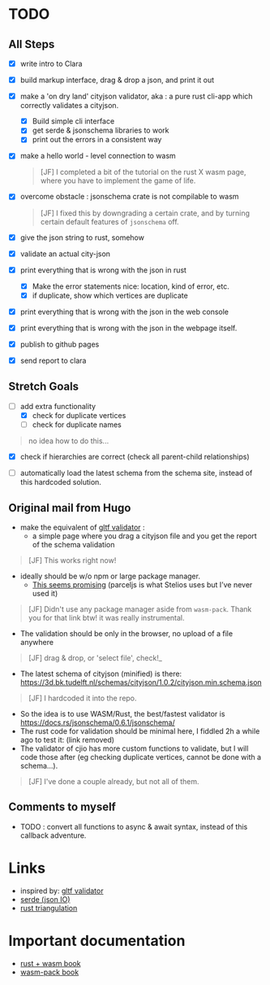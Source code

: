 TODO
====

All Steps
--------------

  - [X] write intro to Clara 
  - [X] build markup interface, drag & drop a json, and print it out
  - [X] make a 'on dry land' cityjson validator, aka : a pure rust cli-app which correctly validates a cityjson. 
    - [X] Build simple cli interface
    - [X] get serde & jsonschema libraries to work
    - [X] print out the errors in a consistent way
  - [X] make a hello world - level connection to wasm 
    > [JF] I completed a bit of the tutorial on the rust X wasm page, where you have to implement the game of life. 

  - [X] overcome obstacle : jsonschema crate is not compilable to wasm
    > [JF] I fixed this by downgrading a certain crate, and by turning certain default features of `jsonschema` off.
  - [X] give the json string to rust, somehow
  - [X] validate an actual city-json 
  - [X] print everything that is wrong with the json in rust 
    - [X] Make the error statements nice: location, kind of error, etc.
    - [X] if duplicate, show which vertices are duplicate
  - [X] print everything that is wrong with the json in the web console
  - [X] print everything that is wrong with the json in the webpage itself.
  - [X] publish to github pages
  - [X] send report to clara

Stretch Goals 
-------------
  
- [ ] add extra functionality 
  - [X] check for duplicate vertices
  - [ ] check for duplicate names 
> no idea how to do this...

  - [X] check if hierarchies are correct (check all parent-child relationships)
  - [ ] automatically load the latest schema from the schema site, instead of this hardcoded solution.


Original mail from Hugo
-----------------------

- make the equivalent of [gltf validator](https://github.khronos.org/glTF-Validator/) : 
  - a simple page where you drag a cityjson file and you get the report of the schema validation

> [JF] This works right now!

- ideally should be w/o npm or large package manager. 
  - [This seems promising](http://www.furidamu.org/blog/2020/07/10/rust-webassembly-in-the-browser/) (parceljs is what Stelios uses but I’ve never used it)

> [JF] Didn't use any package manager aside from `wasm-pack`. Thank you for that link btw! it was really instrumental. 

- The validation should be only in the browser, no upload of a file anywhere 
> [JF] drag & drop, or 'select file', check!_

- The latest schema of cityjson (minified) is there: https://3d.bk.tudelft.nl/schemas/cityjson/1.0.2/cityjson.min.schema.json

> [JF] I hardcoded it into the repo. 

- So the idea is to use WASM/Rust, the best/fastest validator is https://docs.rs/jsonschema/0.6.1/jsonschema/
- The rust code for validation should be minimal here, I fiddled 2h a while ago to test it: (link removed)
- The validator of cjio has more custom functions to validate, but I will code those after (eg checking duplicate vertices, cannot be done with a schema…).

> [JF] I've done a couple already, but not all of them.

Comments to myself
------------------
- TODO : convert all functions to async & await syntax, instead of this callback adventure.



Links 
=====

- inspired by: [gltf validator](https://github.khronos.org/glTF-Validator/)       
- [serde (json IO)](https://docs.serde.rs/serde_json/)
- [rust triangulation](https://hugoledoux.github.io/startin_wasm/www/dist/)


Important documentation
=======================

- [rust + wasm book](https://rustwasm.github.io/docs/book/introduction.html)
- [wasm-pack book](https://rustwasm.github.io/docs/wasm-pack/)

